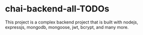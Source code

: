 # chai-backend-all-TODOs

This project is a complex backend project that is built with nodejs, expressjs, mongodb, mongoose, jwt, bcrypt, and many more.